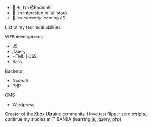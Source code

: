 - 👋 Hi, I’m @RadionBr
- 👀 I’m interested in full stack
- 🌱 I’m currently learning JS


List of my technical abilities

WEB development:
- JS
- jQuery
- HTML | CSS
- Sass

Backend:
- NodeJS
- PHP

CMS
- Wordpress

Creator of the Xbox Ukraine community. I love test flipper zero scripts, continue my studies at IT BANDA (learning js, jquery, php)


<!---
RadionBr/RadionBr is a ✨ special ✨ repos21itory because its `README.md` (this file) appears on your GitHub profile.
You can click the Preview link to take a look at your changes.
--->
